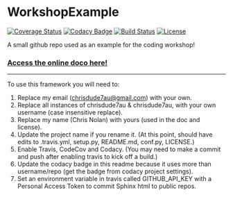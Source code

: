 # WorkshopExample

[![Coverage Status](https://codecov.io/gh/chrisdude7au/WorkshopExample/branch/master/graph/badge.svg)](https://codecov.io/gh/chrisdude7au/WorkshopExample)
[![Codacy Badge](https://api.codacy.com/project/badge/Grade/ea7ca374a79c4321952715a228a454f0)](https://www.codacy.com/app/chrisdude7au/WorkshopExample?utm_source=github.com&amp;utm_medium=referral&amp;utm_content=chrisdude7au/WorkshopExample&amp;utm_campaign=Badge_Grade)
[![Build Status](https://img.shields.io/travis/chrisdude7au/WorkshopExample.svg)](https://travis-ci.org/chrisdude7au/WorkshopExample)
[![License](http://img.shields.io/badge/license-MIT-blue.svg?style=flat)](https://github.com/chrisdude7au/blob/master/LICENSE)

A small github repo used as an example for the coding workshop!

### [Access the online doco here!](http://chrisdude7au.github.io/WorkshopExample)

-----------

To use this framework you will need to:


1. Replace my email (chrisdude7au@gmail.com) with your own.
2. Replace all instances of chrisdude7au & chrisdude7au, with your own username (case insensitive replace).
3. Replace my name (Chris Nolan) with yours (used in the doc and license).
3. Update the project name if you rename it. (At this point, should have edits to .travis.yml, setup.py, README.md, conf.py, LICENSE.)
4. Enable Travis, CodeCov and Codacy. (You may need to make a commit and push after enabling travis to kick off a build.)
5. Update the codacy badge in this readme because it uses more than username/repo (get the badge from codacy project settings).
6. Set an environment variable in travis called GITHUB_API_KEY with a Personal Access Token to commit Sphinx html to public repos.